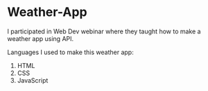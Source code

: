 # Weather-App

I participated in Web Dev webinar where they taught how to make a weather app using API.

Languages I used to make this weather app:
1. HTML
2. CSS
3. JavaScript
